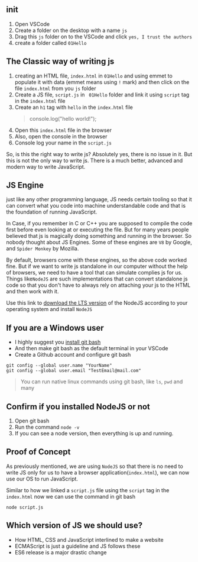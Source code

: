 ## init

1. Open VSCode
2. Create a folder on the desktop with a name `js`
3. Drag this `js` folder on to the VSCode and click `yes, I trust the authors`
4. create a folder called `01Hello`

## The Classic way of writing js

1. creating an HTML file, `index.html` in `01Hello` and using emmet to populate it with data (emmet means using `!` mark) and then click on the file `index.html` from you `js` folder
2. Create a JS file, `script.js` in ` 01Hello` folder and link it using `script` tag in the `index.html` file
3. Create an `h1` tag with `hello` in the `index.html` file
   > console.log("hello world!");
4. Open this `index.html` file in the browser
5. Also, open the console in the browser
6. Console log your name in the `script.js`

So, is this the right way to write js? Absolutely yes, there is no issue in it. But this is not the only way to write js. There is a much better, advanced and modern way to write JavaScript.

## JS Engine

just like any other programming language, JS needs certain tooling so that it can convert what you code into machine understandable code and that is the foundation of running JavaScript.

In Case, if you remember in C or C++ you are supposed to compile the code first before even looking at or executing the file. But for many years people believed that js is magically doing something and running in the browser. So nobody thought about JS Engines. Some of these engines are `V8` by Google, and `Spider Monkey` by Mozilla.

By default, browsers come with these engines, so the above code worked fine. But if we want to write js standalone in our computer without the help of browsers, we need to have a tool that can simulate complies js for us. Things like`NodeJS` are such implementations that can convert standalone js code so that you don't have to always rely on attaching your js to the HTML and then work with it.

Use this link to [download the LTS version](https://nodejs.org/en/download/) of the NodeJS according to your operating system and install `NodeJS`

## If you are a Windows user

- I highly suggest you [install git bash](https://git-scm.com/downloads)
- And then make git bash as the default terminal in your VSCode
- Create a Github account and configure git bash

```
git config --global user.name "YourName"
git config --global user.email "TestEmail@mail.com"
```

> You can run native linux commands using git bash, like `ls`, `pwd` and many

## Confirm if you installed NodeJS or not

1. Open git bash
2. Run the command `node -v`
3. If you can see a node version, then everything is up and running.

## Proof of Concept

As previously mentioned, we are using `NodeJS` so that there is no need to write JS only for us to have a browser application(`index.html`), we can now use our OS to run JavaScript.

Similar to how we linked a `script.js` file using the `script` tag in the `index.html` now we can use the command in git bash

```
node script.js
```

## Which version of JS we should use?

- How HTML, CSS and JavaScript interlined to make a website
- ECMAScript is just a guideline and JS follows these
- ES6 release is a major drastic change
